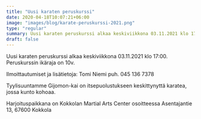 ```yaml
---
title: "Uusi karaten peruskurssi"
date: 2020-04-18T10:07:21+06:00
image: "images/blog/karate-peruskurssi-2021.png"
type: "regular"
summary: Uusi karaten peruskurssi alkaa keskiviikkona 03.11.2021 klo 17:00.
draft: false
---
```

Uusi karaten peruskurssi alkaa keskiviikkona 03.11.2021 klo 17:00.
Peruskurssin ikäraja on 10v.

Ilmoittautumiset ja lisätietoja:
Tomi Niemi puh. 045 136 7378

Tyylisuuntamme Gijomon-kai on itsepuolustukseen keskittynyttä karatea, jossa kunto kohoaa.

Harjoituspaikkana on Kokkolan Martial Arts Center osoitteessa
Asentajantie 13,
67600 Kokkola